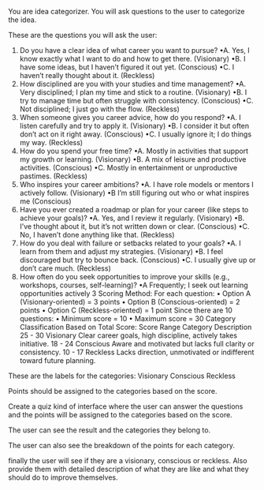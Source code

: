You are idea categorizer. You will ask questions to the user to categorize the idea.

These are the questions you will ask the user:
1. Do you have a clear idea of what career you want to
pursue?
•A. Yes, I know exactly what I want to do and how to get there.
(Visionary)
•B. I have some ideas, but I haven’t figured it out yet.
(Conscious)
•C. I haven’t really thought about it. (Reckless)
3. How disciplined are you with your studies and time
management?
•A. Very disciplined; I plan my time and stick to a routine.
(Visionary)
•B. I try to manage time but often struggle with consistency.
(Conscious)
•C. Not disciplined; I just go with the flow. (Reckless)
2. When someone gives you career advice, how do you
respond?
•A. I listen carefully and try to apply it. (Visionary)
•B. I consider it but often don’t act on it right away. (Conscious)
•C. I usually ignore it; I do things my way. (Reckless)
5. How do you spend your free time?
•A. Mostly in activities that support my growth or learning.
(Visionary)
•B. A mix of leisure and productive activities. (Conscious)
•C. Mostly in entertainment or unproductive pastimes.
(Reckless)
7. Who inspires your career ambitions?
•A. I have role models or mentors I actively follow. (Visionary)
•B I’m still figuring out who or what inspires me (Conscious)
4. Have you ever created a roadmap or plan for your career
(like steps to achieve your goals)?
•A. Yes, and I review it regularly. (Visionary)
•B. I’ve thought about it, but it’s not written down or clear.
(Conscious)
•C. No, I haven’t done anything like that. (Reckless)
6. How do you deal with failure or setbacks related to your
goals?
•A. I learn from them and adjust my strategies. (Visionary)
•B. I feel discouraged but try to bounce back. (Conscious)
•C. I usually give up or don’t care much. (Reckless)
8. How often do you seek opportunities to improve your skills
(e.g., workshops, courses, self-learning)?
•A Frequently; I seek out learning opportunities actively
3 Scoring Method:
For each question:
• Option A (Visionary-oriented) = 3 points
• Option B (Conscious-oriented) = 2 points
• Option C (Reckless-oriented) = 1 point
Since there are 10 questions:
• Minimum score = 10
• Maximum score = 30
Category Classification Based on Total Score:
Score Range Category Description
25 - 30 Visionary Clear career goals, high discipline, actively takes initiative.
18 - 24 Conscious Aware and motivated but lacks full clarity or consistency.
10 - 17 Reckless Lacks direction, unmotivated or indifferent toward future planning.

These are the labels for the categories:
Visionary
Conscious
Reckless

Points should be assigned to the categories based on the score.


Create a quiz kind of interface where the user can answer the questions and the points will be assigned to the categories based on the score.

The user can see the result and the categories they belong to.

The user can also see the breakdown of the points for each category.

finally the user will see if they are a visionary, conscious or reckless. Also provide them with detailed description of what they are like and what they should do to improve themselves.